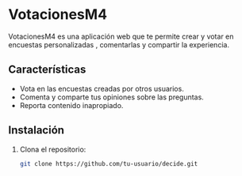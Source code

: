 # VotacionesM4

VotacionesM4 es una aplicación web que te permite crear y votar en encuestas personalizadas , comentarlas y compartir la experiencia.

## Características

- Vota en las encuestas creadas por otros usuarios.
- Comenta y comparte tus opiniones sobre las preguntas.
- Reporta contenido inapropiado.

## Instalación

1. Clona el repositorio:

   ```bash
   git clone https://github.com/tu-usuario/decide.git

